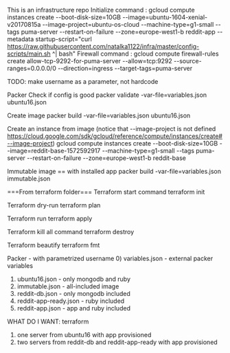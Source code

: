 This is an infrastructure repo
Initialize command :
gcloud compute instances create --boot-disk-size=10GB --image=ubuntu-1604-xenial-v20170815a --image-project=ubuntu-os-cloud --machine-type=g1-small --tags puma-server --restart-on-failure --zone=europe-west1-b reddit-app --metadata startup-script="curl https://raw.githubusercontent.com/natalka1122/infra/master/config-scripts/main.sh ^| bash"
Firewall command :
gcloud compute firewall-rules create allow-tcp-9292-for-puma-server --allow=tcp:9292 --source-ranges=0.0.0.0/0 --direction=ingress --target-tags=puma-server

TODO: make username as a parameter, not hardcode

Packer
Check if config is good
packer validate -var-file=variables.json ubuntu16.json

Create image
packer build -var-file=variables.json ubuntu16.json

Create an instance from image (notice that --image-project is not defined https://cloud.google.com/sdk/gcloud/reference/compute/instances/create#--image-project)
gcloud compute instances create --boot-disk-size=10GB --image=reddit-base-1572592917  --machine-type=g1-small --tags puma-server --restart-on-failure --zone=europe-west1-b reddit-base

Immutable image == with installed app
packer build -var-file=variables.json immutable.json

===From terraform folder===
Terraform start command
terraform init

Terraform dry-run
terraform plan

Terraform run
terraform apply

Terraform kill all command
terraform destroy

Terraform beautify
terraform fmt

Packer - with parametrized username
0) variables.json - external packer variables
1) ubuntu16.json - only mongodb and ruby
2) immutable.json - all-included image
3) reddit-db.json - only mongodb included
4) reddit-app-ready.json - ruby included
5) reddit-app.json - app and ruby included

WHAT DO I WANT:
terraform
1) one server from ubuntu16 with app provisioned
2) two servers from reddit-db and reddit-app-ready with app provisioned